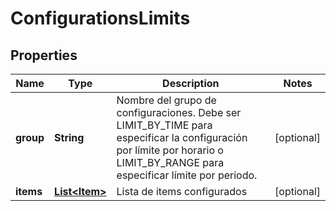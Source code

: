 # ConfigurationsLimits

## Properties
Name | Type | Description | Notes
------------ | ------------- | ------------- | -------------
**group** | **String** | Nombre del grupo de configuraciones. Debe ser LIMIT_BY_TIME para especificar la configuración por límite por horario o LIMIT_BY_RANGE para especificar límite por periodo. |  [optional]
**items** | [**List&lt;Item&gt;**](Item.md) | Lista de items configurados |  [optional]
